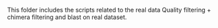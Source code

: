 This folder includes the scripts related to the real data Quality filtering + chimera filtering and blast on real dataset. 

